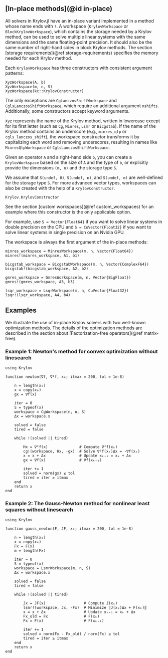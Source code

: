## [In-place methods](@id in-place)

All solvers in Krylov.jl have an in-place variant implemented in a method whose name ends with `!`.
A workspace (`KrylovWorkspace` or `BlockKrylovWorkspace`), which contains the storage needed by a Krylov method, can be used to solve multiple linear systems with the same dimensions and the same floating-point precision.
It should also be the same number of right-hand sides in block Krylov methods.
The section [storage requirements](@ref storage-requirements) specifies the memory needed for each Krylov method.

Each `KrylovWorkspace` has three constructors with consistent argument patterns:

```@constructors
XyzWorkspace(A, b)
XyzWorkspace(m, n, S)
XyzWorkspace(kc::KrylovConstructor)
```
The only exceptions are `CgLanczosShiftWorkspace` and `CglsLanczosShiftWorkspace`, which require an additional argument `nshifts`.
Additionally, some constructors accept keyword arguments.

`Xyz` represents the name of the Krylov method, written in lowercase except for its first letter (such as `Cg`, `Minres`, `Lsmr` or `Bicgstab`).
If the name of the Krylov method contains an underscore (e.g., `minres_qlp` or `cgls_lanczos_shift`), the workspace constructor transforms it by capitalizing each word and removing underscores, resulting in names like `MinresQlpWorkspace` or `CglsLanczosShiftWorkspace`.

Given an operator `A` and a right-hand side `b`, you can create a `KrylovWorkspace` based on the size of `A` and the type of `b`, or explicitly provide the dimensions `(m, n)` and the storage type `S`.

We assume that `S(undef, 0)`, `S(undef, n)`, and `S(undef, m)` are well-defined for the storage type `S`.
For more advanced vector types, workspaces can also be created with the help of a `KrylovConstructor`.
```@docs
Krylov.KrylovConstructor
```
See the section [custom workspaces](@ref custom_workspaces) for an example where this constructor is the only applicable option.

For example, use `S = Vector{Float64}` if you want to solve linear systems in double precision on the CPU and `S = CuVector{Float32}` if you want to solve linear systems in single precision on an Nvidia GPU.

The workspace is always the first argument of the in-place methods:

```@solvers
minres_workspace = MinresWorkspace(m, n, Vector{Float64})
minres!(minres_workspace, A1, b1)

bicgstab_workspace = BicgstabWorkspace(m, n, Vector{ComplexF64})
bicgstab!(bicgstab_workspace, A2, b2)

gmres_workspace = GmresWorkspace(m, n, Vector{BigFloat})
gmres!(gmres_workspace, A3, b3)

lsqr_workspace = LsqrWorkspace(m, n, CuVector{Float32})
lsqr!(lsqr_workspace, A4, b4)
```

## Examples

We illustrate the use of in-place Krylov solvers with two well-known optimization methods.
The details of the optimization methods are described in the section about [Factorization-free operators](@ref matrix-free).

### Example 1: Newton's method for convex optimization without linesearch

```@newton
using Krylov

function newton(∇f, ∇²f, x₀; itmax = 200, tol = 1e-8)

    n = length(x₀)
    x = copy(x₀)
    gx = ∇f(x)
    
    iter = 0
    S = typeof(x)
    workspace = CgWorkspace(n, n, S)
    Δx = workspace.x

    solved = false
    tired = false

    while !(solved || tired)
 
        Hx = ∇²f(x)              # Compute ∇²f(xₖ)
        cg!(workspace, Hx, -gx)  # Solve ∇²f(xₖ)Δx = -∇f(xₖ)
        x = x + Δx               # Update xₖ₊₁ = xₖ + Δx
        gx = ∇f(x)               # ∇f(xₖ₊₁)
        
        iter += 1
        solved = norm(gx) ≤ tol
        tired = iter ≥ itmax
    end
    return x
end
```

### Example 2: The Gauss-Newton method for nonlinear least squares without linesearch

```@gauss_newton
using Krylov

function gauss_newton(F, JF, x₀; itmax = 200, tol = 1e-8)

    n = length(x₀)
    x = copy(x₀)
    Fx = F(x)
    m = length(Fx)
    
    iter = 0
    S = typeof(x)
    workspace = LsmrWorkspace(m, n, S)
    Δx = workspace.x

    solved = false
    tired = false

    while !(solved || tired)
 
        Jx = JF(x)                 # Compute J(xₖ)
        lsmr!(workspace, Jx, -Fx)  # Minimize ‖J(xₖ)Δx + F(xₖ)‖
        x = x + Δx                 # Update xₖ₊₁ = xₖ + Δx
        Fx_old = Fx                # F(xₖ)
        Fx = F(x)                  # F(xₖ₊₁)
        
        iter += 1
        solved = norm(Fx - Fx_old) / norm(Fx) ≤ tol
        tired = iter ≥ itmax
    end
    return x
end
```
